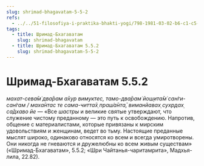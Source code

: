 ```yaml
---
slug: shrimad-bhagavatam-5-5-2
refs:
  - ../../51-filosofiya-i-praktika-bhakti-yogi/798-1981-03-02-b6-c1-c5-o-soblyudenii-posta-v-ekadashi.md
tags:
  - title: Шримад-Бхагаватам
    slug: shrimad-bhagavatam
  - title: Шримад-Бхагаватам 5.5.2
    slug: shrimad-bhagavatam-5-5-2
---
```


# Шримад-Бхагаватам 5.5.2

*махат-сева̄м̇ два̄рам а̄хур вимуктес, тамо-два̄рам̇ йош̣ита̄м̇ сан̇ги-сан̇гам / маха̄нтас те сама-читта̄х̣ праш́а̄нта̄, виманйавах̣ сухр̣дах̣ са̄дхаво йе* — «Все *шастры* и великие святые утверждают, что служение чистому преданному — это путь к освобождению. Напротив, общение с материалистами, которые привязаны к мирским удовольствиям и женщинам, ведет во тьму. Настоящие преданные мыслят широко, одинаково относятся ко всем и всегда умиротворены. Они никогда не гневаются и дружелюбны ко всем живым существам» («Шримад-Бхагаватам», 5.5.2; «Шри Чайтанья-чаритамрита», Мадхья-лила, 22.82).


